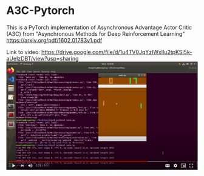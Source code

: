 # A3C-Pytorch

This is a PyTorch implementation of Asynchronous Advantage Actor Critic (A3C) from "Asynchronous Methods for Deep Reinforcement Learning"
<br>
https://arxiv.org/pdf/1602.01783v1.pdf

Link to video: https://drive.google.com/file/d/1u4TV0JqYzIWxlIu2tpKSI5k-aUeIzDBT/view?usp=sharing
[![Watch the video](https://github.com/sainijagjit/A3C-Pytorch/blob/master/pong-v0.png)](https://drive.google.com/file/d/1u4TV0JqYzIWxlIu2tpKSI5k-aUeIzDBT/view?usp=sharing)

